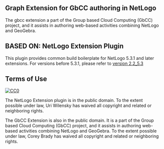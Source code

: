 
## Graph Extension for GbCC authoring in NetLogo
The gbcc extension a part of the Group based Cloud Computing (GbCC) project, and it assists in authoring web-based activities combining NetLogo and GeoGebra.  


## BASED ON:  NetLogo Extension Plugin
This plugin provides common build boilerplate for NetLogo 5.3.1 and later extensions. For versions before 5.3.1, please refer to [version 2.2_5.3](https://github.com/NetLogo/NetLogo-Extension-Plugin/tree/v2.2_5.3-M1)


## Terms of Use

[![CC0](http://i.creativecommons.org/p/zero/1.0/88x31.png)](http://creativecommons.org/publicdomain/zero/1.0/)

The NetLogo Extension plugin is in the public domain.  To the extent possible under law, Uri Wilensky has waived all copyright and related or neighboring rights.

The GbCC Extension is also in the public domain.  It is a part of the Group based Cloud Computing (GbCC) project, and it assists in authoring web-based activities combining NetLogo and GeoGebra.  To the extent possible under law, Corey Brady has waived all copyright and related or neighboring rights.
